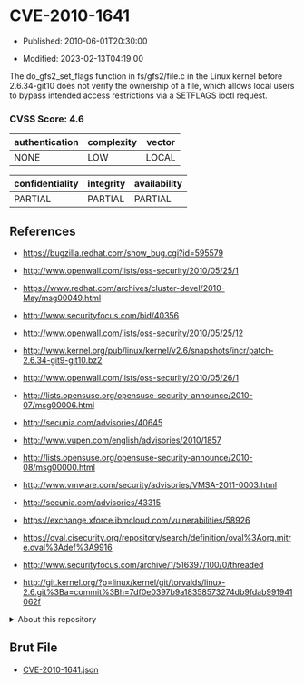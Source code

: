 # CVE-2010-1641

- Published: 2010-06-01T20:30:00

- Modified: 2023-02-13T04:19:00

The do_gfs2_set_flags function in fs/gfs2/file.c in the Linux kernel before 2.6.34-git10 does not verify the ownership of a file, which allows local users to bypass intended access restrictions via a SETFLAGS ioctl request.

### CVSS Score: **4.6**

| authentication | complexity | vector |
| --- | --- | --- |
| NONE | LOW | LOCAL |

| confidentiality | integrity | availability |
| --- | --- | --- |
| PARTIAL | PARTIAL | PARTIAL |

## References

* https://bugzilla.redhat.com/show_bug.cgi?id=595579

* http://www.openwall.com/lists/oss-security/2010/05/25/1

* https://www.redhat.com/archives/cluster-devel/2010-May/msg00049.html

* http://www.securityfocus.com/bid/40356

* http://www.openwall.com/lists/oss-security/2010/05/25/12

* http://www.kernel.org/pub/linux/kernel/v2.6/snapshots/incr/patch-2.6.34-git9-git10.bz2

* http://www.openwall.com/lists/oss-security/2010/05/26/1

* http://lists.opensuse.org/opensuse-security-announce/2010-07/msg00006.html

* http://secunia.com/advisories/40645

* http://www.vupen.com/english/advisories/2010/1857

* http://lists.opensuse.org/opensuse-security-announce/2010-08/msg00000.html

* http://www.vmware.com/security/advisories/VMSA-2011-0003.html

* http://secunia.com/advisories/43315

* https://exchange.xforce.ibmcloud.com/vulnerabilities/58926

* https://oval.cisecurity.org/repository/search/definition/oval%3Aorg.mitre.oval%3Adef%3A9916

* http://www.securityfocus.com/archive/1/516397/100/0/threaded

* http://git.kernel.org/?p=linux/kernel/git/torvalds/linux-2.6.git%3Ba=commit%3Bh=7df0e0397b9a18358573274db9fdab991941062f

<details>
<summary>About this repository</summary> 

  This repository is part of the project [Live Hack CVE](https://github.com/Live-Hack-CVE). Main website can be found [www.live-hack.org](https://www.live-hack.org) 
  
  Made by [Sn0wAlice](https://github.com/Sn0wAlice) for the people that care about security and need to have a feed of the latest CVEs. Hope you enjoy it, don't forget to star the repo and follow me on [Twitter](https://twitter.com/Sn0wAlice) and [Github](https://github.com/Sn0wAlice). And that is my [personnal website](https://www.alice-snow.me/)

  - [Home Page](https://github.com/Live-Hack-CVE)
  - [Framework](https://github.com/Live-Hack-CVE/cve-framework)
  - [CVE database](https://github.com/Live-Hack-CVE/full_database)
  - [Changelog](https://github.com/Live-Hack-CVE/Changelog)
</details>

## Brut File

* [CVE-2010-1641.json](https://raw.githubusercontent.com/Live-Hack-CVE/full_database/main/cves/2010/CVE-2010-1641.json)

